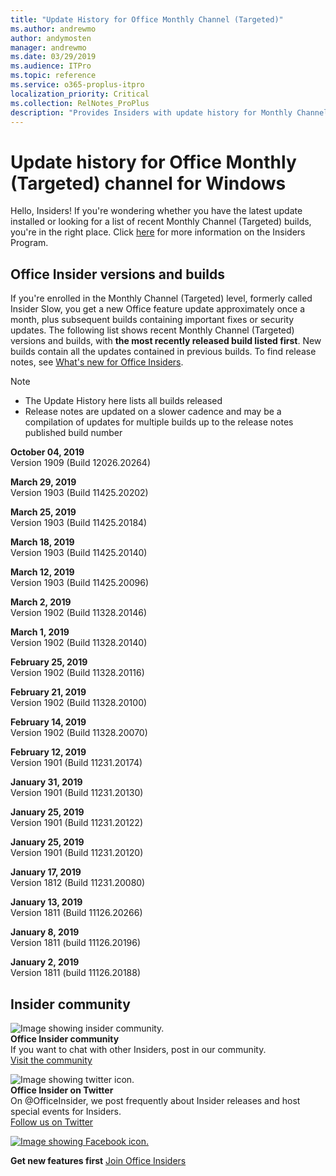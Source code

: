 ```yaml
---
title: "Update History for Office Monthly Channel (Targeted)"
ms.author: andrewmo
author: andymosten
manager: andrewmo
ms.date: 03/29/2019
ms.audience: ITPro
ms.topic: reference
ms.service: o365-proplus-itpro
localization_priority: Critical
ms.collection: RelNotes_ProPlus
description: "Provides Insiders with update history for Monthly Channel Targeted releases for Windows Desktop"
---
```


# Update history for Office Monthly (Targeted) channel for Windows

Hello, Insiders! If you're wondering whether you have the latest update installed or looking for a list of recent Monthly Channel (Targeted) builds, you're in the right place. 
Click [here](https://insider.office.com/) for more information on the Insiders Program.

## Office Insider versions and builds

If you're enrolled in the Monthly Channel (Targeted) level, formerly called Insider Slow, you get a new Office feature update approximately once a month, plus subsequent builds containing important fixes or security updates. The following list shows recent Monthly Channel (Targeted) versions and builds, with **the most recently released build listed first**. New builds contain all the updates contained in previous builds. 
To find release notes, see [What's new for Office Insiders](https://support.office.com/en-us/article/what-s-new-for-office-insiders-c152d1e2-96ff-4ce9-8c14-e74e13847a24).

> [!NOTE]
> - The Update History here lists all builds released
> - Release notes are updated on a slower cadence and may be a compilation of updates for multiple builds up to the release notes published build number

[//]: # (DO NOT REMOVE)

**October 04, 2019**<br/>
Version 1909 (Build 12026.20264)<br/>

**March 29, 2019**<br/> 
Version 1903 (Build 11425.20202)<br/>

**March 25, 2019**<br/> 
Version 1903 (Build 11425.20184)<br/>

**March 18, 2019**<br/> 
Version 1903 (Build 11425.20140)<br/>

**March 12, 2019**<br/> 
Version 1903 (Build 11425.20096)<br/>

**March 2, 2019**<br/> 
Version 1902 (Build 11328.20146)<br/>

**March 1, 2019**<br/> 
Version 1902 (Build 11328.20140)<br/>

**February 25, 2019**<br/> 
Version 1902 (Build 11328.20116)<br/>

**February 21, 2019**<br/> 
Version 1902 (Build 11328.20100)<br/>

**February 14, 2019**<br/> 
Version 1902 (Build 11328.20070)<br/>

**February 12, 2019**<br/> 
Version 1901 (Build 11231.20174)<br/>

**January 31, 2019**<br/> 
Version 1901 (Build 11231.20130)<br/> 

**January 25, 2019**<br/> 
Version 1901 (Build 11231.20122)<br/> 

**January 25, 2019**<br/> 
Version 1901 (Build 11231.20120)<br/> 

**January 17, 2019**<br/> 
Version 1812 (Build 11231.20080)<br/> 

**January 13, 2019**<br/> 
Version 1811 (Build 11126.20266)<br/>

**January 8, 2019**<br/> 
Version 1811 (build 11126.20196)<br/> 

**January 2, 2019**<br/> 
Version 1811 (build 11126.20188)<br/> 


## Insider community

![Image showing insider community. ](images/insidercommunity.png)<br/>
**Office Insider community**<br/> 
If you want to chat with other Insiders, post in our community.<br/> 
[Visit the community](https://go.microsoft.com/fwlink/?linkid=843493)<br/> 

![Image showing twitter icon. ](images/twitter.png)<br/>
**Office Insider on Twitter**<br/> 
On @OfficeInsider, we post frequently about Insider releases and host special events for Insiders.<br/> 
[Follow us on Twitter](https://go.microsoft.com/fwlink/?linkid=717717)<br/> 

[![Image showing Facebook icon. ](images/facebook.png)](https://www.facebook.com/sharer.php?u=https://support.office.com/en-us/article/Update-history-for-Office-Insider-for-Windows-desktop-64bbb317-972a-4933-8b82-cc866f0b067c)       


**Get new features first**
[Join Office Insiders](https://insider.office.com/)